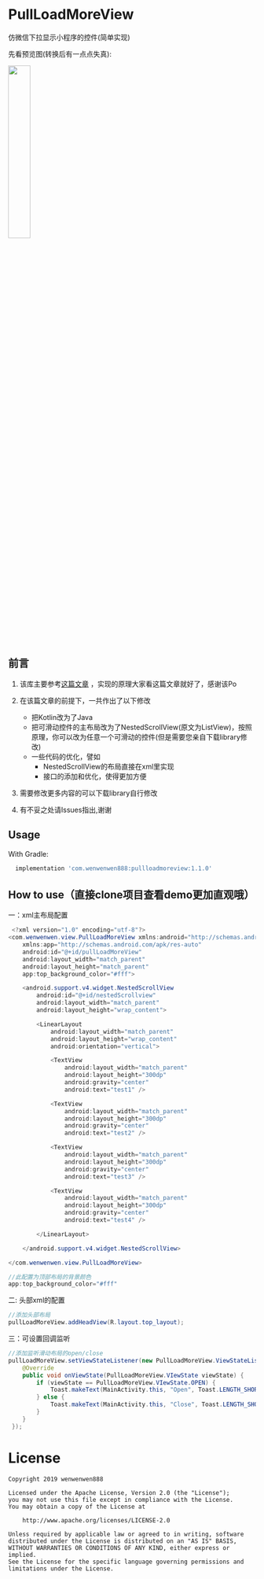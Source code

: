# PullLoadMoreView
仿微信下拉显示小程序的控件(简单实现)

先看预览图(转换后有一点点失真):

<img src="https://github.com/wenwenwen888/PullLoadMoreView/blob/master/preview/1.gif" width="30%" height="30%">

前言
-------
1. 该库主要参考[这篇文章](https://www.jianshu.com/p/e409de213938) ，实现的原理大家看这篇文章就好了，感谢该Po

2. 在该篇文章的前提下，一共作出了以下修改
	* 把Kotlin改为了Java
	* 把可滑动控件的主布局改为了NestedScrollView(原文为ListView)，按照原理，你可以改为任意一个可滑动的控件(但是需要您亲自下载library修改)
	* 一些代码的优化，譬如
		* NestedScrollView的布局直接在xml里实现
		* 接口的添加和优化，使得更加方便

3. 需要修改更多内容的可以下载library自行修改

4. 有不妥之处请Issues指出,谢谢


Usage
--------

With Gradle:
```groovy
  implementation 'com.wenwenwen888:pullloadmoreview:1.1.0'
```


How to use（直接clone项目查看demo更加直观哦）
--------
一：xml主布局配置
```java
 <?xml version="1.0" encoding="utf-8"?>
<com.wenwenwen.view.PullLoadMoreView xmlns:android="http://schemas.android.com/apk/res/android"
    xmlns:app="http://schemas.android.com/apk/res-auto"
    android:id="@+id/pullLoadMoreView"
    android:layout_width="match_parent"
    android:layout_height="match_parent"
    app:top_background_color="#fff">

    <android.support.v4.widget.NestedScrollView
        android:id="@+id/nestedScrollview"
        android:layout_width="match_parent"
        android:layout_height="wrap_content">

        <LinearLayout
            android:layout_width="match_parent"
            android:layout_height="wrap_content"
            android:orientation="vertical">

            <TextView
                android:layout_width="match_parent"
                android:layout_height="300dp"
                android:gravity="center"
                android:text="test1" />

            <TextView
                android:layout_width="match_parent"
                android:layout_height="300dp"
                android:gravity="center"
                android:text="test2" />

            <TextView
                android:layout_width="match_parent"
                android:layout_height="300dp"
                android:gravity="center"
                android:text="test3" />

            <TextView
                android:layout_width="match_parent"
                android:layout_height="300dp"
                android:gravity="center"
                android:text="test4" />

        </LinearLayout>

    </android.support.v4.widget.NestedScrollView>

</com.wenwenwen.view.PullLoadMoreView>
```

```java
//此配置为顶部布局的背景颜色
app:top_background_color="#fff"
```
二: 头部xml的配置
```java
//添加头部布局
pullLoadMoreView.addHeadView(R.layout.top_layout);
```
三：可设置回调监听
```java
//添加监听滑动布局的open/close
pullLoadMoreView.setViewStateListener(new PullLoadMoreView.ViewStateListener() {
    @Override
    public void onViewState(PullLoadMoreView.VIewState viewState) {
        if (viewState == PullLoadMoreView.VIewState.OPEN) {
            Toast.makeText(MainActivity.this, "Open", Toast.LENGTH_SHORT).show();
        } else {
            Toast.makeText(MainActivity.this, "Close", Toast.LENGTH_SHORT).show();
        }
    }
 });
```
 
# License

    Copyright 2019 wenwenwen888

    Licensed under the Apache License, Version 2.0 (the "License");
    you may not use this file except in compliance with the License.
    You may obtain a copy of the License at
    
        http://www.apache.org/licenses/LICENSE-2.0
    
    Unless required by applicable law or agreed to in writing, software
    distributed under the License is distributed on an "AS IS" BASIS,
    WITHOUT WARRANTIES OR CONDITIONS OF ANY KIND, either express or implied.
    See the License for the specific language governing permissions and
    limitations under the License.
